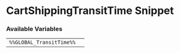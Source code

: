 # CartShippingTransitTime Snippet

### Available Variables
|||
|---|---|
| `%%GLOBAL_TransitTime%%` |

